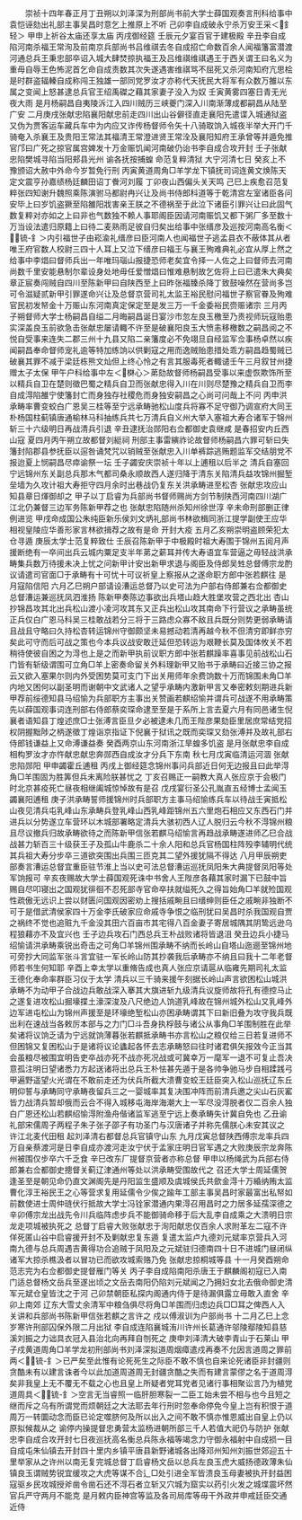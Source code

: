 <!-- { "loadSidebar": true } -->
　　崇祯十四年春正月丁丑朔以刘泽深为刑部尚书前大学士薛国观奏言刑科给事中袁恺诬劾出礼部主事吴昌时意乞上推原上不听  己卯李自成破永宁杀万安王采＜釒轻＞  甲申上祈谷太庙还享太庙  丙戌御经筵  壬辰元夕宴百官于建极殿  辛丑李自成陷河南杀福王常洵及前南京兵部尚书吕维祺去冬自成招亡命数百余人闻福籓富潜渡河通总兵王秉忠部卒诏入城大肆焚掠执福王及吕维祺维祺遇王于西关谓王曰名义为重毋自辱王色怖泥首乞命自成责数其次失遂遇害维祺骂不屈死又杀河南知府亢思桧是时群盗辐轃自成称闯王独雄一部同党罗汝才亦称代天抚民大将军有众数万雒以东属之变闻上怒甚逮总兵官王绍禹磔之藉其家妻子没入为奴  壬寅黄雾四塞日青无光夜大雨  是月杨嗣昌自夷陵泝江入四川贼历三峡夔门深入川南渐薄成都嗣昌从陆至广安  二月庚戌张献忠陷襄阳献忠前走四川出山谷僻径直走襄阳先遣谍入城通狱盗又伪为贾客运车藏兵车中为内应又诈传杨督师令矢十八骑取饷入城夜半举大开门千骑奄入杀襄王及贵阳王常法其福清王常澄进贤王常洤及襄阳知府王承曾等并遁免推官邝曰广死之掠官属宫婢发十万金赈饥闻河南破仍诒书李自成合攻开封  壬子张献忠陷樊城寻陷当阳郏县光州  谕各抚按捕蝗  命范复粹清狱  大宁河清七日  癸亥上不豫颁诏大赦中外命今岁暂免行刑  丙寅黄道周角□羊学龙下镇抚司词连黄文焕陈天定文震亨孙嘉绩杨廷麟田诏丁餋河刘履  丁卯夜山西偏头关天鸣  己巳上疾愈召范复粹张四知谢升魏照乘陈演驸马都尉冉兴让及尚书侍郎科道等于乾清宫左室诸臣各问安毕上曰岁饥盗獗至陷雒阳戕害亲王朕之不德祸至于此泣下诸臣引罪兴让曰此固气数复粹对亦如之上曰非也气数独不赖人事耶阁臣因请河南赈饥又都下粥厂多至数十万当设法遣归原籍上曰待二麦熟雨足彼自归矣出给事中张缙彦及巡按河南高名衡＜锍-釒＞内引福世子由崧渝礼缙彦曰臣河南人也闻福世子逃孟县衣不蔽体其从者唯王府官数人校尉三四十人耳上又泣下缙彦曰福王与襄王殉难典礼必宜从厚上然之给事中李焻曰督师兵出一年唯玛瑙山报捷恐师老矣宜令择一人佐之上曰督师去河南尚数千里安能悬制尔辈设身处地毋任爱憎焻曰惟难悬制故乞佐将上曰已遣朱大典矣章正宸奏闯贼自四川至陈新甲曰自陕西至上曰昨张福臻杀降丁致鼓噪然在营尚多岂可令滋疑贰新甲引罪遂命兴让及总督京营司礼太监王裕民慰问福世子察官眷及殉难官民初发帑金十万赈山东河南真定保定至是发三万一千金委裕民赍赈诸宗  三月丙子朔督师大学士杨嗣昌自缢二月晦嗣昌诞日宴沙市忽左良玉檄至乃责视师玩寇贻患实深盖良玉前欲急击张献忠屡请輙不许至是破襄阳良玉大愤恚移檄数之嗣昌阅之不悦自受事来连失二郡三州十九县又陷二亲籓度必不免翊旦自经监军佥事杨卓然以疾闻嗣昌奉命督师宠礼逾等特加练饷以供剿寇之用而逸贼贻患措处乖方嗣昌趋蜀贼已破襄其罪不减于梁廷栋熊文灿但上终心怜之有言其服毒死者輙谴壬午三月叙甘州捷赠太子太保  甲午户科给事中左＜棥心＞苐劾故督师杨嗣昌受事以来虚恢欺饰所至以精兵自卫在楚则徵巴蜀之精兵自卫而张献忠得入川在川则尽楚豫之精兵自卫而李自成淂陷雒宁使籓封亡而身独存社稷危而身独安嗣昌之心尚可问哉上不问  丙申洪承畴率曹变蛟白广恩吴三桂等至宁远承畴驰松山度兵将寡不足守御乃调宣府大同王朴杨国柱蓟镇唐通榆林马科抽练兵共七万清兵自义州大举入塞祖大寿合诸军于锦州斩三十六级明日再战清兵引退  辛丑逮抚治郧阳右佥都御史袁继咸  是春招安内丘西山寇  夏四月丙午朔立故都督刘綎祠  刑部主事雷縯祚论故督师杨嗣昌六罪可斩曰失籓封陷郡县参抚臣以逭咎诵梵咒以销贼至张献忠入川单裤踪逃贿题监军交结朋党不报迨夏上悯嗣昌尽瘁谕祭一坛  壬子蠲安庆崇祯十年以上逋租以后半之  清兵自塞回宁远锦州东关副总兵那木气都司桑永顺故西人遂归降于清东关陷清兵益攻锦州掘堑垒墙为久攻计祖大寿拒守四月余时出巷战仍复东关洪承畴进至松杏  张献忠攻应山知县章日煇御却之  甲子以丁启睿为兵部尚书督师赐尚方剑节制陕西河南四川湖广江北仍兼督三边军务陈新甲荐之也  张献忠陷随州杀知州徐世淳  辛未命刑部删正律例进览  甲戌命成国公朱纯臣新乐侯刘文炳礼部尚书林欲楫同浙江提学副使王应华相视皇陵应华善形家言林欲揖荐之故有是命  开封大疫  五月乙亥朔崇明盗顾荣犯太仓寻遁  庚辰太学士范复粹致仕  壬辰召陈新甲于中极殿时祖大寿围于锦州五阅月声援断绝有一卒间出兵云城内粟足支半年苐之薪耳并传大寿语宜车营逼之毋轻战洪承畴集兵数万待援未决上忧之问新甲计安出新甲求退与阁臣及侍郎吴甡总督傅宗龙酌议请遣司官面□于承畴有十可忧十可议祈皇上察报从之遂命职方郎中张若麒往  是月寇陷信阳  六月乙巳朔户部请设漕运总督乃以史可法为户部右侍郎兼右佥都御史总督漕运兼巡抚凤泗淮扬  陈新甲奏陈边事欲出兵塔山趋大胜堡攻营之西北出  杏山抄锦昌攻其北出兵松山渡小凌河攻其东又正兵出松山攻其南命下行营议之承畴虽统正兵仅白广恩马科吴三桂敢战若分三将于三路虑众寡不敌且兵既分则势更弱承畴请且战且守略曰久持松杏转运锦州守御颇坚未易撼动若清再越今秋不但清穷即鲜亦穷矣此可守而后可战之策也今本兵议战安敢迁延但恐转运为艰鞭长莫及国体攸关不若稍待使彼自困之为淂也上是之而新甲执前议职方郎中张若麒躁率喜事见前战松山石门皆有斩级谓围可立角□羊上密奏命留关外料理新甲又贻书于承畴曰近接三协之报云又欲入塞果尔则内外受困势莫可支门下出关用师年余费饷数十万而锦围未角□羊内地又困何以副圣明而谢朝中文武诸人之望乎承畴内激新甲言又奉密敕刻期进兵新甲荐前绥德知县马绍愉为兵部职方主事出关赞画若麒绍愉并谓兵可战遂不用承畴策  先以薛国观事词连刑部右侍郎蔡奕琛命逮至至是于系所上言去夏六月有同邑诸生倪襄者语知县丁煌述庶□士张溥言臣旦夕必被逮未几而王陛彦果劾臣里居庶常结党招权阴握黜陟之柄遂徵丁煌诣京指证下倪襄于狱讯之既而奕琛又劾张溥并及故礼部右侍郎钱谦益上又命溥谦益奏  癸酉两京山东河南浙江旱蝗多饥盗  是月张献忠李自成相构罗汝才亦忤献忠献忠奔郧西自成汝才分兵下东南  秋七月戊寅临清运河涸  张献忠陷郧阳  甲申蠲霍丘逋租  丙戌上御经筵念锦州事问兵部近日何无边报且曰此举淂角□羊围固为胜筭但兵未离险朕甚忧之  丁亥召赐正一嗣教大真人张应京于会极门时北京甚疫死亡昼夜相继阖城惊悼故有是召  戊戌宴衍圣公孔胤直五经博士孟闻玉  蠲襄阳逋租  庚子洪承畴誓师援锦州时兵部职方主事马绍愉练兵车以待战壬寅抵松山夜见清兵屯乳峰山东承畴兵登乳峰山西乳峰距锦州五六里炮石相应又东西石门并进兵以分势遂立车营环以木城部署略定清兵大骇初西人辽人脱归云今秋不淂锦州粮且尽议撤兵归故承畴欲待之而陈新甲信张若麒马绍愉言再趋战承畴遂进师乙巳合战战甚力斩百三十级获王子及孤山牛鹿杀二十余人阳和总兵官杨国柱阵殁李辅明代统其兵祖大寿分步卒三道欲突围出兵围三匝克其二望外援犹隔不得达  八月甲辰朔吏部奏言漕运总督宜重臣驻节淮上当以史可法总督漕运巡抚凤阳朱大典提督凤阳等处军饷报可  辛亥夜赐故大学士薛国观死诛中书舍人王陛彦各藉其家时漏下已鼓中旨赐自尽叩寝出之国观犹徘徊不忍死部寺官命卒扶就缢死久之得旨始角□羊就殓国观性疏傲无远识上尝以财匮问国观因密劝上搜括戚畹且曰缙绅则臣任之戚畹非独断不可于是借武清侯家四十万金李氏破家应命戚寺争恨之临刑犹曰吴昌时杀我国观自贾之祸终不觉也追赃九千金没其田六百亩市其宅得八百金妻子寄居城隅其阴鸷远逊乌程狼藉亦不及宜兴也  壬子边兵攻石门西总兵王朴战败诸将皆退沮  癸丑边兵小捷马绍愉请洪承畴乘锐出奇击之可角□羊锦州围承畴不纳而长岭山自塔山迤逦至锦州地可旁抄大同监军张斗言宜驻一军长岭山防其抄袭我后承畴亦不纳且曰我十二年老督师若书生何知耶  辛酉上幸太学以重脩告成也真人张应京请扈从临雍先期司礼太监王德化奉命率群臣习仪于太学  清兵以三千骑来援午刻据长岭山声言欲困松山城洪承畴不为动甲子合战边兵敢战深入搴其大旗进斩九级清兵议旋师故将孔有德控马止之遂复进攻松山掘壕揲土濠深浚及八尺绝边人饷道乳峰故在锦州城外松山又乳峰外边军进屯松山为锦州声援至是环壕绝堑松山亦困承畴谓其下曰新旧叠为攻守我兵既出利在速战当各敕厉本部与之力门□斗吾身执桴鼓与诸公从事角□羊围制胜在此举矣诸将议饷乏请为宁远就饷薄暮张若麒抵承畴书亦言松山之粮仅给三日若复进师不但困锦又复困松山于是诸将议论蠭起各怀去志承畴怒曰往时诸君俱矢报效今正当其会虽粮尽被围宜明告吏卒战亦死不战亦死况战或可冀幸万一麾军一退不可复止吾决意孤注明日望诸悉力方起送诸将出总兵王朴怯甚先遁于是各帅争驰马步自相蹂践弓甲遍野遥望火光谓在不敢前走还为伏兵所截大溃曹变蛟王廷臣突入松山巡抚辽东丘明仰誓与承畴同守承畴夜留兵三之一婴城率其复决围冲阵而前清兵邀之尖山石灰窰皆力战清兵暂却俄而云合不得入城移屯海岸海潮大上一军尽没淂脱者仅二百余人独白广恩还松山若麒绍愉淂附渔舟偕诸监军逃至宁远上奏承畴失计冀自免也  乙丑谕礼部宋儒周子两程子朱子张子邵子有功圣门与汉唐诸子并称先儒朕心未安其议之  许江北麦代田租  起刘泽清右都督总兵官镇守山东  九月戊寅总督陕西傅宗龙率兵四万自亲蔡渡河是日李自成亦渡河走汝宁伏于孟家庄明日官军遇之大败庚辰宗龙奔陈州被围仅步卒六千乏食  辛巳改东厂提督京营者亦称总督  甲申以杨绳武为兵部右侍郎兼右佥都御史摠督关蓟辽津通州等处以洪承畴受围故代之  召还大学士周延儒贺逢圣至是朝见命仍直文渊阁先是丹阳监生盛顺及虞城侯氏共歛金淂十万緍纳贿太监曹化淳王裕民王之心等营求复用延儒令少俟之踰年工部主事吴昌时家最富出私帑如前数使进士周仲琏伏行抵故大学士冯铨家潜通内果淂召用昌时之力居多延孺深德之  辛卯傅宗龙出战先令川兵临阵虑步兵不能御骑命移于后大乱李自成乘之大溃明日宗龙走项城被执死之  总督丁启睿大败张献忠于洵阳献忠仅百余人求附革左二寇不许佯死匿山谷中启睿援开封不及剿献忠复东遁  复遣太监卢九德刘元斌率京营兵入河南九德与总兵周遇吉黄得功合追贼于凤阳及之元斌驻归德南四十日不进城门昼闭纵诸军大掠杀樵汲者以冒功已而欲攻城索赂乃免  张献忠掠桐城等县  十一月癸酉朔命范志完为右佥都御史提督雁门等关  丙子李自成陷南阳杀唐王于麒麟阁初寇已入南门适总督杨文岳兵至遂出顷之文岳去南阳仍陷刘元斌闻之乃拥妇女北去俄命御史清军元斌仓皇皆沈之于河  己卯禁朝臣私探内阁通内侍于是待漏俱露立毋敢入直舍  辛卯上南郊  辽东大雪丈余清军中粮刍俱尽将角□羊围而归虑边兵□□耳之俾西人入关讲和兵部尚书陈新甲信张若麒之言许之  戍以傅淑训为户部尚书  十二月乙巳上念岁寒许刑部囚保外限二月出狱  李自成连陷襄城洧川许州长葛通许邬陵鄢陵知县慈溪刘振之力诎具衣冠入县治北向再拜自刎死之  庚申刘泽清大破李青山于石莱山  甲子戍黄道周角□羊学龙初刑部尚书刘泽深拟道周烟瘴遣戍再奏不允因言道周之罪前两＜锍-釒＞已严矣至此惟有论死死生之际臣不敢不慎也自来论死诸臣非封疆则贪酷未有以建言诛者今以此加道周道周无封疆贪酷之失而有建言蒙僇之名于道周淂矣非我皇上无不覆无不载之心也且皇上所疑者党耳党者见诸行事相聚讼言乃为植党道周具＜锍-釒＞空言无当睿照一临肝胆寒裂一二臣工始未尝不相与也今且短之继而斥之乌有所谓党而烦朝廷之大法耶去年行刑时忽奉命停免今皇上岂有积恨于道周万一转圜动念而臣已论定噬脐何及所以出入之间不敢不慎亦惟恩威出自皇上仍以原拟候裁从之  谕停内操提督忠勇营太监杨进朝所部三千人若值大祀仍与防护  张献忠李自成合攻开封七日夜巡抚高名衡总兵陈永福等竭念力守御永福射中自成损一目自成屯朱仙镇去开封四十里内乡镇平唐县新野诸城各出降邓州知州刘振世郊迎五十里举家从之许州以南无复完城总督丁启睿杨文岳以总兵左良玉虎大威扬德政薄朱仙镇良玉谓贼势锐宜缓攻之大虎等谋不合辶□处引进全军皆溃良玉母妻被执开封益困寇驱乡民攻城授斧凿令凿石还不淂石者立斩又穴城为窟实以药引火发之城堞震坏然官兵严守两月不能克  是月敕内臣神宫等监及各司局库等毋干外政并申戒廷臣交通近侍
